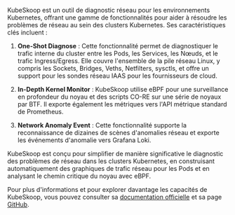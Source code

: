 KubeSkoop est un outil de diagnostic réseau pour les environnements Kubernetes, offrant une gamme de fonctionnalités pour aider à résoudre les problèmes de réseau au sein des clusters Kubernetes. Ses caractéristiques clés incluent :

1. **One-Shot Diagnose** : Cette fonctionnalité permet de diagnostiquer le trafic interne du cluster entre les Pods, les Services, les Nœuds, et le trafic Ingress/Egress. Elle couvre l'ensemble de la pile réseau Linux, y compris les Sockets, Bridges, Veths, Netfilters, sysctls, et offre un support pour les sondes réseau IAAS pour les fournisseurs de cloud.

2. **In-Depth Kernel Monitor** : KubeSkoop utilise eBPF pour une surveillance en profondeur du noyau et des scripts CO-RE sur une série de noyaux par BTF. Il exporte également les métriques vers l'API métrique standard de Prometheus.

3. **Network Anomaly Event** : Cette fonctionnalité supporte la reconnaissance de dizaines de scènes d'anomalies réseau et exporte les événements d'anomalie vers Grafana Loki.

KubeSkoop est conçu pour simplifier de manière significative le diagnostic des problèmes de réseau dans les clusters Kubernetes, en construisant automatiquement des graphiques de trafic réseau pour les Pods et en analysant le chemin critique du noyau avec eBPF. 

Pour plus d'informations et pour explorer davantage les capacités de KubeSkoop, vous pouvez consulter sa [documentation officielle](https://kubeskoop.io/docs/intro) et sa page [GitHub](https://github.com/alibaba/kubeskoop).